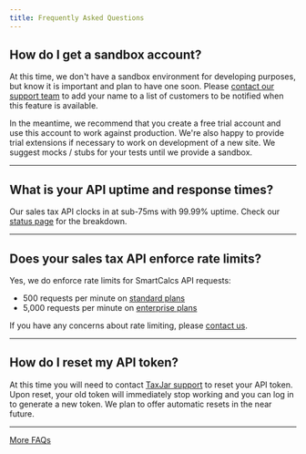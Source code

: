 ```yaml
---
title: Frequently Asked Questions
---
```


## How do I get a sandbox account?

At this time, we don't have a sandbox environment for developing purposes, but know it is important and plan to have one soon. Please [contact our support team](https://www.taxjar.com/contact/) to add your name to a list of customers to be notified when this feature is available.

In the meantime, we recommend that you create a free trial account and use this account to work against production. We're also happy to provide trial extensions if necessary to work on development of a new site. We suggest mocks / stubs for your tests until we provide a sandbox.

---

## What is your API uptime and response times?

Our sales tax API clocks in at sub-75ms with 99.99% uptime. Check our [status page](https://status.taxjar.com/) for the breakdown.

---

## Does your sales tax API enforce rate limits?

Yes, we do enforce rate limits for SmartCalcs API requests:

- 500 requests per minute on [standard plans](https://www.taxjar.com/pricing/)
- 5,000 requests per minute on [enterprise plans](https://www.taxjar.com/pricing/)

If you have any concerns about rate limiting, please [contact us](https://www.taxjar.com/contact/).

---

## How do I reset my API token?

At this time you will need to contact [TaxJar support](https://www.taxjar.com/contact/) to reset your API token. Upon reset, your old token will immediately stop working and you can log in to generate a new token. We plan to offer automatic resets in the near future.

---

<a href="https://support.taxjar.com/knowledge_base/categories/smartcalcs" class="btn" target="_blank">More FAQs</a>
